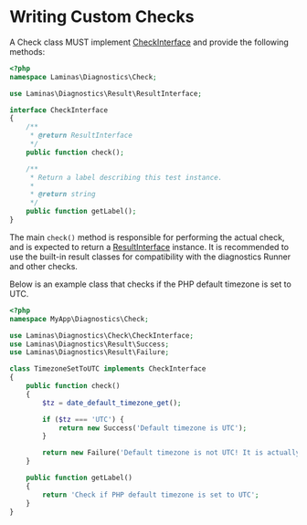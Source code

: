 # Writing Custom Checks

A Check class MUST implement [CheckInterface](https://github.com/laminas/laminas-diagnostics/tree/master/src/Check/CheckInterface.php)
and provide the following methods:

```php
<?php
namespace Laminas\Diagnostics\Check;

use Laminas\Diagnostics\Result\ResultInterface;

interface CheckInterface
{
    /**
     * @return ResultInterface
     */
    public function check();

    /**
     * Return a label describing this test instance.
     *
     * @return string
     */
    public function getLabel();
}
```

The main `check()` method is responsible for performing the actual check, and is
expected to return a [ResultInterface](https://github.com/laminas/laminas-diagnostics/tree/master/src/Result/ResultInterface.php) 
instance. It is recommended to use the built-in result classes for
compatibility with the diagnostics Runner and other checks.

Below is an example class that checks if the PHP default timezone is set to UTC.

```php
<?php
namespace MyApp\Diagnostics\Check;

use Laminas\Diagnostics\Check\CheckInterface;
use Laminas\Diagnostics\Result\Success;
use Laminas\Diagnostics\Result\Failure;

class TimezoneSetToUTC implements CheckInterface
{
    public function check()
    {
        $tz = date_default_timezone_get();

        if ($tz === 'UTC') {
            return new Success('Default timezone is UTC');
        }

        return new Failure('Default timezone is not UTC! It is actually ' . $tz);
    }

    public function getLabel()
    {
        return 'Check if PHP default timezone is set to UTC';
    }
}
```
